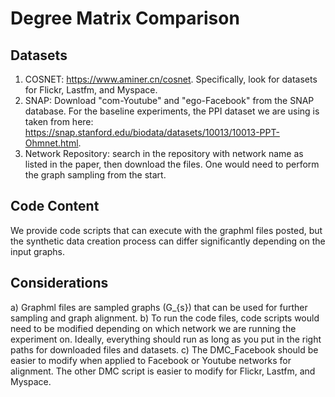 # Degree Matrix Comparison

## Datasets
1. COSNET: https://www.aminer.cn/cosnet. Specifically, look for datasets for Flickr, Lastfm, and Myspace.
2. SNAP: Download "com-Youtube" and "ego-Facebook" from the SNAP database. For the baseline experiments, the PPI dataset we are using is taken from here: https://snap.stanford.edu/biodata/datasets/10013/10013-PPT-Ohmnet.html.
3. Network Repository: search in the repository with network name as listed in the paper, then download the files. One would need to perform the graph sampling from the start.

## Code Content
We provide code scripts that can execute with the graphml files posted, but the synthetic data creation process can differ significantly depending on the input graphs.

## Considerations
a) Graphml files are sampled graphs (G_{s}) that can be used for further sampling and graph alignment.
b) To run the code files, code scripts would need to be modified depending on which network we are running the experiment on. Ideally, everything should run as long as you put in the right paths for downloaded files and datasets.
c) The DMC_Facebook should be easier to modify when applied to Facebook or Youtube networks for alignment. The other DMC script is easier to modify for Flickr, Lastfm, and Myspace.






